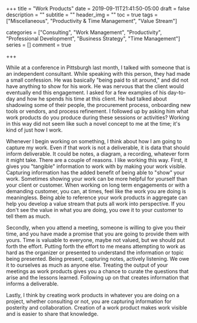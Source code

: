+++
title = "Work Products"
date = 2019-09-11T21:41:50-05:00
draft = false
description = ""
subtitle = ""
header_img = ""
toc = true
tags = ["Miscellaneous", "Productivity & Time Management", "Value Stream"]

categories = ["Consulting", "Work Management", "Productivity", "Professional Development", "Business Strategy", "Time Management"]
series = []
comment = true

+++

While at a conference in Pittsburgh last month, I talked with someone that is
an independent consultant. While speaking with this person, they had made a
small confession. He was basically "being paid to sit around," and did not have
anything to show for his work. He was nervous that the client would eventually
end this engagement. I asked for a few examples of his day-to-day and how he
spends his time at this client. He had talked about shadowing some of their
people, the procurement process, onboarding new tools or vendors, and process
refinement. I followed up by asking him what work products do you produce
during these sessions or activities? Working in this way did not seem like such
a novel concept to me at the time; it's kind of just how I work.

Whenever I begin working on something, I think about how I am going to capture
my work. Even if that work is not a deliverable, it is data that should inform
deliverable. It could be notes, a diagram, a recording, whatever form it might
take. There are a couple of reasons. I like working this way. First, it gives
you "tangible" information to work with by making your work visible. Capturing
information has the added benefit of being able to "show" your work. Sometimes
showing your work can be more helpful for yourself than your client or
customer. When working on long term engagements or with a demanding customer,
you can, at times, feel like the work you are doing is meaningless. Being able
to reference your work products in aggregate can help you develop a value
stream that puts all work into perspective. If you don't see the value in what
you are doing, you owe it to your customer to tell them as much.

Secondly, when you attend a meeting, someone is willing to give you their
time, and you have made a promise that you are going to provide them with
yours. Time is valuable to everyone, maybe not valued, but we should put forth
the effort. Putting forth the effort to me means attempting to work as hard as
the organizer or presented to understand the information or topic being
presented. Being present, capturing notes, actively listening. We owe it to
ourselves as much as anyone else. Treating the output of your meetings as work
products gives you a chance to curate the questions that arise and the lessons
learned. Following up on that creates information that informs a deliverable.

Lastly, I think by creating work products in whatever you are doing on a
project, whether consulting or not, you are capturing information for
posterity and collaboration. Creation of a work product makes work visible and
is easier to share that knowledge.
